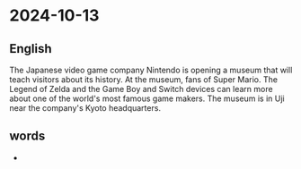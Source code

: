 # 2024-10-13

## English
The Japanese video game company
Nintendo is opening a museum that will
teach visitors about its history. At the 
museum, fans of Super Mario. The Legend
of Zelda and the Game Boy and Switch
devices can learn more about one of the
world's most famous game makers. The
museum is in Uji near the company's
Kyoto headquarters.

## words
* 
